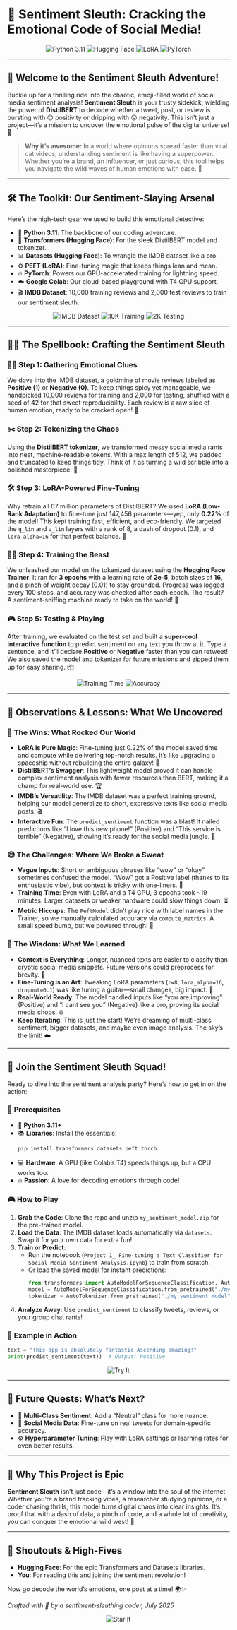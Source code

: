 # 🌟 **Sentiment Sleuth: Cracking the Emotional Code of Social Media!** 

<div align="center">
  <img src="https://img.shields.io/badge/Python-3.11-blue?style=flat-square&logo=python" alt="Python 3.11"/>
  <img src="https://img.shields.io/badge/Hugging%20Face-Transformers-orange?style=flat-square&logo=huggingface" alt="Hugging Face"/>
  <img src="https://img.shields.io/badge/LoRA-Fine--Tuning-green?style=flat-square" alt="LoRA"/>
  <img src="https://img.shields.io/badge/PyTorch-GPU-red?style=flat-square&logo=pytorch" alt="PyTorch"/>
</div>

---

## 🎉 **Welcome to the Sentiment Sleuth Adventure!**

Buckle up for a thrilling ride into the chaotic, emoji-filled world of social media sentiment analysis! **Sentiment Sleuth** is your trusty sidekick, wielding the power of **DistilBERT** to decode whether a tweet, post, or review is bursting with 😊 positivity or dripping with 😣 negativity. This isn’t just a project—it’s a mission to uncover the emotional pulse of the digital universe! 🚀

> **Why it’s awesome:** In a world where opinions spread faster than viral cat videos, understanding sentiment is like having a superpower. Whether you’re a brand, an influencer, or just curious, this tool helps you navigate the wild waves of human emotions with ease. 🌊

---

## 🛠️ **The Toolkit: Our Sentiment-Slaying Arsenal**

Here’s the high-tech gear we used to build this emotional detective:

- 🐍 **Python 3.11**: The backbone of our coding adventure.
- 🤗 **Transformers (Hugging Face)**: For the sleek DistilBERT model and tokenizer.
- 📊 **Datasets (Hugging Face)**: To wrangle the IMDB dataset like a pro.
- ⚙️ **PEFT (LoRA)**: Fine-tuning magic that keeps things lean and mean.
- 🔥 **PyTorch**: Powers our GPU-accelerated training for lightning speed.
- ☁️ **Google Colab**: Our cloud-based playground with T4 GPU support.
- 🎬 **IMDB Dataset**: 10,000 training reviews and 2,000 test reviews to train our sentiment sleuth.

<div align="center">
  <img src="https://img.shields.io/badge/Dataset-IMDB-yellow?style=for-the-badge" alt="IMDB Dataset"/>
  <img src="https://img.shields.io/badge/Training-10K%20Reviews-brightgreen?style=for-the-badge" alt="10K Training"/>
  <img src="https://img.shields.io/badge/Testing-2K%20Reviews-lightblue?style=for-the-badge" alt="2K Testing"/>
</div>

---

## 🧙‍♂️ **The Spellbook: Crafting the Sentiment Sleuth**

### 🕵️‍♂️ **Step 1: Gathering Emotional Clues**
We dove into the IMDB dataset, a goldmine of movie reviews labeled as **Positive (1)** or **Negative (0)**. To keep things spicy yet manageable, we handpicked 10,000 reviews for training and 2,000 for testing, shuffled with a seed of 42 for that sweet reproducibility. Each review is a raw slice of human emotion, ready to be cracked open! 🎥

### ✂️ **Step 2: Tokenizing the Chaos**
Using the **DistilBERT tokenizer**, we transformed messy social media rants into neat, machine-readable tokens. With a max length of 512, we padded and truncated to keep things tidy. Think of it as turning a wild scribble into a polished masterpiece. 🎨

### 🛠️ **Step 3: LoRA-Powered Fine-Tuning**
Why retrain all 67 million parameters of DistilBERT? We used **LoRA (Low-Rank Adaptation)** to fine-tune just 147,456 parameters—yep, only **0.22%** of the model! This kept training fast, efficient, and eco-friendly. We targeted the `q_lin` and `v_lin` layers with a rank of 8, a dash of dropout (0.1), and `lora_alpha=16` for that perfect balance. 🌱

### 🏋️‍♂️ **Step 4: Training the Beast**
We unleashed our model on the tokenized dataset using the **Hugging Face Trainer**. It ran for **3 epochs** with a learning rate of **2e-5**, batch sizes of **16**, and a pinch of weight decay (0.01) to stay grounded. Progress was logged every 100 steps, and accuracy was checked after each epoch. The result? A sentiment-sniffing machine ready to take on the world! 💪

### 🎮 **Step 5: Testing & Playing**
After training, we evaluated on the test set and built a **super-cool interactive function** to predict sentiment on any text you throw at it. Type a sentence, and it’ll declare **Positive** or **Negative** faster than you can retweet! We also saved the model and tokenizer for future missions and zipped them up for easy sharing. 📦

<div align="center">
  <img src="https://img.shields.io/badge/Training%20Time-19%20Minutes-orange?style=flat-square" alt="Training Time"/>
  <img src="https://img.shields.io/badge/Accuracy-Calculated%20Manually-blue?style=flat-square" alt="Accuracy"/>
</div>

---

## 🌈 **Observations & Lessons: What We Uncovered**

### 🎉 **The Wins: What Rocked Our World**
- **LoRA is Pure Magic**: Fine-tuning just 0.22% of the model saved time and compute while delivering top-notch results. It’s like upgrading a spaceship without rebuilding the entire galaxy! 🌌
- **DistilBERT’s Swagger**: This lightweight model proved it can handle complex sentiment analysis with fewer resources than BERT, making it a champ for real-world use. 🏆
- **IMDB’s Versatility**: The IMDB dataset was a perfect training ground, helping our model generalize to short, expressive texts like social media posts. 🎬
- **Interactive Fun**: The `predict_sentiment` function was a blast! It nailed predictions like “I love this new phone!” (Positive) and “This service is terrible” (Negative), showing it’s ready for the social media jungle. 🦁

### 😅 **The Challenges: Where We Broke a Sweat**
- **Vague Inputs**: Short or ambiguous phrases like “wow” or “okay” sometimes confused the model. “Wow” got a Positive label (thanks to its enthusiastic vibe), but context is tricky with one-liners. 🤔
- **Training Time**: Even with LoRA and a T4 GPU, 3 epochs took ~19 minutes. Larger datasets or weaker hardware could slow things down. ⏳
- **Metric Hiccups**: The `PeftModel` didn’t play nice with label names in the Trainer, so we manually calculated accuracy via `compute_metrics`. A small speed bump, but we powered through! 🛵

### 🧠 **The Wisdom: What We Learned**
- **Context is Everything**: Longer, nuanced texts are easier to classify than cryptic social media snippets. Future versions could preprocess for brevity. 📝
- **Fine-Tuning is an Art**: Tweaking LoRA parameters (`r=8`, `lora_alpha=16`, `dropout=0.1`) was like tuning a guitar—small changes, big impact. 🎸
- **Real-World Ready**: The model handled inputs like “you are improving” (Positive) and “i cant see you” (Negative) like a pro, proving its social media chops. 🌐
- **Keep Iterating**: This is just the start! We’re dreaming of multi-class sentiment, bigger datasets, and maybe even image analysis. The sky’s the limit! ☁️

---

## 🚀 **Join the Sentiment Sleuth Squad!**

Ready to dive into the sentiment analysis party? Here’s how to get in on the action:

### 🎒 **Prerequisites**
- 🐍 **Python 3.11+**
- 📚 **Libraries**: Install the essentials:
  ```bash
  pip install transformers datasets peft torch
  ```
- 💻 **Hardware**: A GPU (like Colab’s T4) speeds things up, but a CPU works too.
- 🔥 **Passion**: A love for decoding emotions through code!

### 🎮 **How to Play**
1. **Grab the Code**: Clone the repo and unzip `my_sentiment_model.zip` for the pre-trained model.
2. **Load the Data**: The IMDB dataset loads automatically via `datasets`. Swap it for your own data for extra fun!
3. **Train or Predict**:
   - Run the notebook (`Project 1_ Fine-tuning a Text Classifier for Social Media Sentiment Analysis.ipynb`) to train from scratch.
   - Or load the saved model for instant predictions:
     ```python
     from transformers import AutoModelForSequenceClassification, AutoTokenizer
     model = AutoModelForSequenceClassification.from_pretrained("./my_sentiment_model")
     tokenizer = AutoTokenizer.from_pretrained("./my_sentiment_model")
     ```
4. **Analyze Away**: Use `predict_sentiment` to classify tweets, reviews, or your group chat rants!

### 🌟 **Example in Action**
```python
text = "This app is absolutely fantastic Ascending amazing!"
print(predict_sentiment(text))  # Output: Positive
```

<div align="center">
  <img src="https://img.shields.io/badge/Try%20It-Now!-purple?style=for-the-badge" alt="Try It"/>
</div>

---

## 🌟 **Future Quests: What’s Next?**
- 🧠 **Multi-Class Sentiment**: Add a “Neutral” class for more nuance.
- 📱 **Social Media Data**: Fine-tune on real tweets for domain-specific accuracy.
- ⚙️ **Hyperparameter Tuning**: Play with LoRA settings or learning rates for even better results.
---

## 🎯 **Why This Project is Epic**
**Sentiment Sleuth** isn’t just code—it’s a window into the soul of the internet. Whether you’re a brand tracking vibes, a researcher studying opinions, or a coder chasing thrills, this model turns digital chaos into clear insights. It’s proof that with a dash of data, a pinch of code, and a whole lot of creativity, you can conquer the emotional wild west! 🤠

---

## 🙌 **Shoutouts & High-Fives**
- **Hugging Face**: For the epic Transformers and Datasets libraries.
- **You**: For reading this and joining the sentiment revolution!

Now go decode the world’s emotions, one post at a time! 🌍✨

*Crafted with 💖 by a sentiment-sleuthing coder, July 2025*

<div align="center">
  <img src="https://img.shields.io/badge/Star%20This%20Project-If%20You%20Love%20It!-yellow?style=for-the-badge" alt="Star It"/>
</div>
